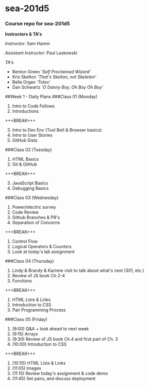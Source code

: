 # sea-201d5
### Course repo for sea-201d5
**Instructors & TA's**

*Instructor*: Sam Hamm

*Assistant Instructor*: Paul Laskowski

*TA's*
- Benton Green *'Self Proclaimed Wizard'*
- Kris Skelton *'That's Skelton, not Skeleton'*
- Bella Organ *'Totes'*
- Dan Schwartz *'O Danny Boy, Oh Boy Oh Boy'*

##Week 1 - Daily Plans
###Class 01 (Monday)
1. Intro to Code Fellows
2. Introductions

+++BREAK+++

3. Intro to Dev Env (Tool Belt & Browser basics)
4. Intro to User Stories
5. GitHub Gists

###Class 02 (Tuesday)
1. HTML Basics
2. Git & GitHub

+++BREAK+++

3. JavaScript Basics
4. Debugging Basics

###Class 03 (Wednesday)
1. Power/electric survey
2. Code Review
3. Github Branches & PR's
4. Separation of Concerns

+++BREAK+++

1. Control Flow
2. Logical Operators & Counters
3. Look at today's lab assignment

###Class 04 (Thursday)
1. Lindy & Brandy & Karinne visit to talk about what's next (301, etc.)
2. Review of JS book Ch 2-4
3. Functions

+++BREAK+++

1. HTML Lists & Links
2. Introduction to CSS
3. Pair Programming Process

###Class 05 (Friday)
1. (9:00) Q&A + look ahead to next week
2. (9:15) Arrays
3. (9:30) Review of JS book Ch.4 and first part of Ch. 3
4. (10:00) Introduction to CSS


+++BREAK+++

1. (10:55) HTML Lists & Links
2. (11:05) Images
3. (11:15) Review today's assignment & code demo
4. (11:45) Set pairs, and discuss deployment
